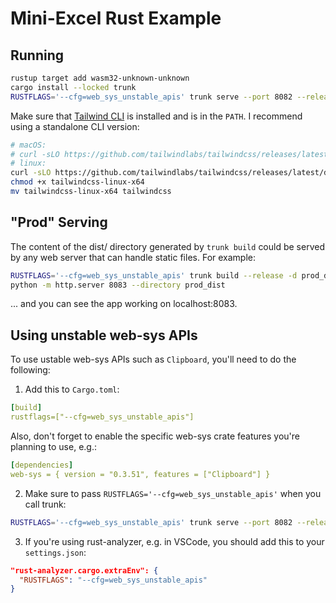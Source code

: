 # Mini-Excel Rust Example

## Running

```sh
rustup target add wasm32-unknown-unknown
cargo install --locked trunk
RUSTFLAGS='--cfg=web_sys_unstable_apis' trunk serve --port 8082 --release
```

Make sure that [Tailwind CLI](https://tailwindcss.com/docs/installation) is installed and is in the `PATH`.
I recommend using a standalone CLI version:

```sh
# macOS:
# curl -sLO https://github.com/tailwindlabs/tailwindcss/releases/latest/download/tailwindcss-macos-arm64
# linux:
curl -sLO https://github.com/tailwindlabs/tailwindcss/releases/latest/download/tailwindcss-linux-x64
chmod +x tailwindcss-linux-x64
mv tailwindcss-linux-x64 tailwindcss
```

## "Prod" Serving

The content of the dist/ directory generated by `trunk build`
could be served by any web server that can handle static files.
For example:

```sh
RUSTFLAGS='--cfg=web_sys_unstable_apis' trunk build --release -d prod_dist
python -m http.server 8083 --directory prod_dist
```

... and you can see the app working on localhost:8083.

## Using unstable web-sys APIs

To use ustable web-sys APIs such as `Clipboard`, you'll need to do the following:

1. Add this to `Cargo.toml`:

```yaml
[build]
rustflags=["--cfg=web_sys_unstable_apis"]
```

Also, don't forget to enable the specific web-sys crate features you're planning to use, e.g.:

```yaml
[dependencies]
web-sys = { version = "0.3.51", features = ["Clipboard"] }
```

2. Make sure to pass `RUSTFLAGS='--cfg=web_sys_unstable_apis'` when you call trunk:

```sh
RUSTFLAGS='--cfg=web_sys_unstable_apis' trunk serve --port 8082 --release
```

3. If you're using rust-analyzer, e.g. in VSCode, you should add this to your `settings.json`:

```json
"rust-analyzer.cargo.extraEnv": {
  "RUSTFLAGS": "--cfg=web_sys_unstable_apis"
}
```
